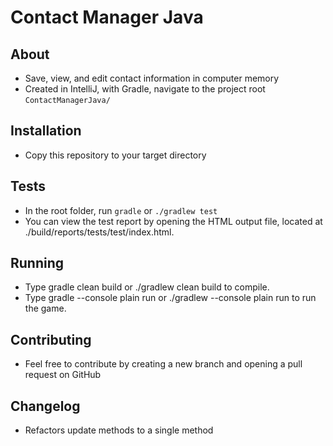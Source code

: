 # Contact Manager Java

## About

- Save, view, and edit contact information in computer memory
- Created in IntelliJ, with Gradle, navigate to the project root `ContactManagerJava/`

## Installation

- Copy this repository to your target directory

## Tests

- In the root folder, run `gradle` or `./gradlew test`
- You can view the test report by opening the HTML output file, located at ./build/reports/tests/test/index.html.


## Running

- Type gradle clean build or ./gradlew clean build to compile.
- Type gradle --console plain run or ./gradlew --console plain run to run the game. 

## Contributing

- Feel free to contribute by creating a new branch and opening a pull request on GitHub

## Changelog

- Refactors update methods to a single method
